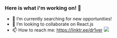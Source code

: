 ### Here is what i'm working on! 👋

- 🎯 I’m currently searching for new opportunities!
- 👯 I’m looking to collaborate on React.js
- 📫 How to reach me: https://linktr.ee/dr1ver
[![](https://www.codewars.com/users/dr1verrr/badges/large)](https://www.codewars.com/users/dr1verrr)
